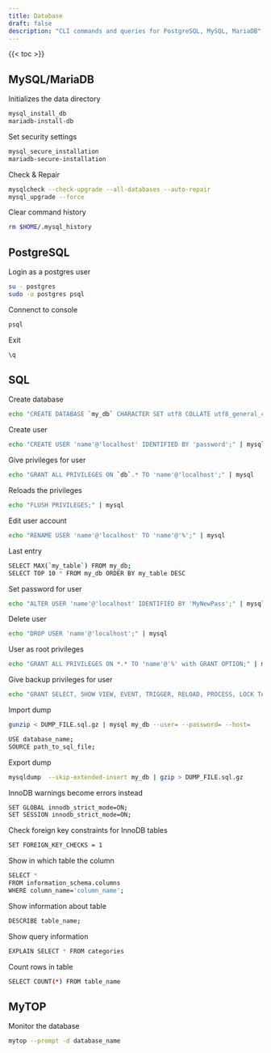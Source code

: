 ```yaml
---
title: Database
draft: false
description: "CLI commands and queries for PostgreSQL, MySQL, MariaDB"
---
```


{{< toc >}}

## MySQL/MariaDB

Initializes the data directory

```bash
mysql_install_db
mariadb-install-db
```

Set security settings

```bash
mysql_secure_installation
mariadb-secure-installation
```

Check & Repair

```bash
mysqlcheck --check-upgrade --all-databases --auto-repair
mysql_upgrade --force
```

Clear command history

```bash
rm $HOME/.mysql_history
```

## PostgreSQL

Login as a postgres user

```bash
su - postgres
sudo -u postgres psql
```

Connenct to console

```bash
psql
```

Exit

```bash
\q
```

## SQL

Create database

```bash
echo "CREATE DATABASE `my_db` CHARACTER SET utf8 COLLATE utf8_general_ci;" | mysql
```

Create user

```bash
echo "CREATE USER 'name'@'localhost' IDENTIFIED BY 'password';" | mysql
```

Give privileges for user

```bash
echo "GRANT ALL PRIVILEGES ON `db`.* TO 'name'@'localhost';" | mysql
```

Reloads the privileges

```bash
echo "FLUSH PRIVILEGES;" | mysql
```

Edit user account

```bash
echo "RENAME USER 'name'@'localhost' TO 'name'@'%';" | mysql
```

Last entry

```bash
SELECT MAX(`my_table`) FROM my_db;
SELECT TOP 10 * FROM my_db ORDER BY my_table DESC
```

Set password for user

```bash
echo "ALTER USER 'name'@'localhost' IDENTIFIED BY 'MyNewPass';" | mysql
```

Delete user

```bash
echo "DROP USER 'name'@'localhost';" | mysql
```

User as root privileges

```bash
echo "GRANT ALL PRIVILEGES ON *.* TO 'name'@'%' with GRANT OPTION;" | mysql
```

Give backup privileges for user

```bash
echo "GRANT SELECT, SHOW VIEW, EVENT, TRIGGER, RELOAD, PROCESS, LOCK TABLES, REPLICATION CLIENT ON *.* TO 'name'@'localhost'" | mysql
```

Import dump

```bash
gunzip < DUMP_FILE.sql.gz | mysql my_db --user= --password= --host=
```

```bash
USE database_name;
SOURCE path_to_sql_file;
```

Export dump

```bash
mysqldump  --skip-extended-insert my_db | gzip > DUMP_FILE.sql.gz
```

InnoDB warnings become errors instead

```bash
SET GLOBAL innodb_strict_mode=ON;
SET SESSION innodb_strict_mode=ON;
```

Check foreign key constraints for InnoDB tables

```bash
SET FOREIGN_KEY_CHECKS = 1
```

Show in which table the column

```bash
SELECT *
FROM information_schema.columns
WHERE column_name='column_name';
```

Show information about table

```bash
DESCRIBE table_name;
```

Show query information

```bash
EXPLAIN SELECT * FROM categories
```

Count rows in table

```bash
SELECT COUNT(*) FROM table_name
```

## MyTOP

Monitor the database

```bash
mytop --prompt -d database_name
```
